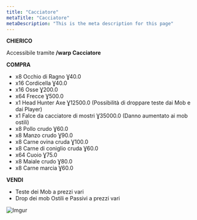 ```yaml
---
title: "Cacciatore"
metaTitle: "Cacciatore"
metaDescription: "This is the meta description for this page"
---
```


**CHIERICO**

Accessibile tramite **/warp Cacciatore** 

**COMPRA**

- x8 Occhio di Ragno Ɣ40.0
- x16 Cordicella Ɣ40.0
- x16 Osse Ɣ200.0
- x64 Frecce Ɣ500.0
- x1 Head Hunter Axe Ɣ12500.0 (Possibilità di droppare teste dai Mob e dai Player)
- x1 Falce da cacciatore di mostri Ɣ35000.0 (Danno aumentato ai mob ostili)
- x8 Pollo crudo Ɣ60.0
- x8 Manzo crudo Ɣ90.0
- x8 Carne ovina cruda Ɣ100.0
- x8 Carne di coniglio cruda Ɣ60.0
- x64 Cuoio Ɣ75.0
- x8 Maiale crudo Ɣ80.0
- x8 Carne marcia Ɣ60.0

**VENDI**
- Teste dei Mob a prezzi vari
- Drop dei mob Ostili e Passivi a prezzi vari

![Imgur](https://imgur.com/JkRPO98.png)

